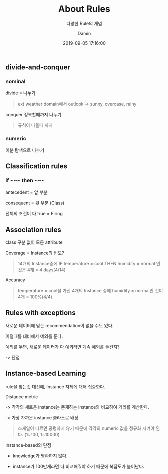 ﻿---
layout:     post
title:      "About Rules"
subtitle:   "다양한 Rule의 개념"
date:       2019-09-05 17:16:00
author:     "Damin"
header-img: "img/tag-bg.jpg"
header-mask: 0.3
catalog:    true
categories: Data_Mining
tags:
  - Data_mining
---

## divide-and-conquer

### nominal

divide = 나누기

> ex) weather domain에서 outlook -> sunny, overcase, rainy

conquer 정복할때까지 나누기.

> 규칙이 나올때 까지

### numeric

이분 탐색으로 나누기

## Classification rules

### if ~~~ then ~~~

antecedent = 앞 부분

consequent = 뒷 부분 (Class)

전체의 조건이 다 true = Firing

## Association rules

class 구분 없이 모든 attribute

Coverage = Instance의 빈도?

> 14개의 Instance중에 IF temperature = cool THEN humidity = normal 인 것은 4개 = 4 days(4/14)

Accuracy 

> temperature = cool을 가진 4개의 Instance 중에 humidity = normal인 것이 4개 = 100%(4/4)

## Rules with exceptions

새로운 데이터에 맞는 recommendation이 없을 수도 있다.

이럴때를 대비해서 예외를 둔다.

예외를 두면, 새로운 데이터가 다 예외라면 계속 예외를 둘건지?

-> 단점

## Instance-based Learning

rule을 찾는것 대신에, Instance 자체에 대해 집중한다.

Distance metric

-> 각각의 새로운 instance는 존재하는 instance와 비교하여 거리를 계산한다.

-> 가장 가까운 instance 클라스로 배정

> 스케일이 다르면 공평하지 않기 때문에 각각의 numeric 값을 정규화 시켜야 된다. (1~100, 1~10000)

Instance-based의 단점

- knowledge가 명확하지 않다.

- instance가 100만개라면 다 비교해줘야 하기 때문에 복잡도가 늘어난다.
